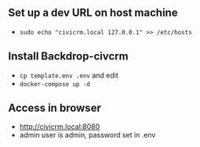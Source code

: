 ## Set up a dev URL on host machine

* `sudo echo "civicrm.local 127.0.0.1" >> /etc/hosts`

## Install Backdrop-civcrm

* `cp template.env .env` and edit
* `docker-compose up -d`

## Access in browser

* <http://civicrm.local:8080>
* admin user is admin, password set in .env
